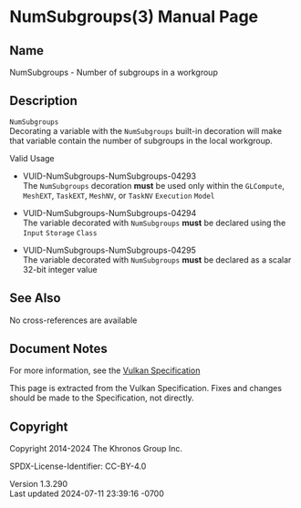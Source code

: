 # NumSubgroups(3) Manual Page

## Name

NumSubgroups - Number of subgroups in a workgroup



## <a href="#_description" class="anchor"></a>Description

`NumSubgroups`  
Decorating a variable with the `NumSubgroups` built-in decoration will
make that variable contain the number of subgroups in the local
workgroup.

Valid Usage

- <a href="#VUID-NumSubgroups-NumSubgroups-04293"
  id="VUID-NumSubgroups-NumSubgroups-04293"></a>
  VUID-NumSubgroups-NumSubgroups-04293  
  The `NumSubgroups` decoration **must** be used only within the
  `GLCompute`, `MeshEXT`, `TaskEXT`, `MeshNV`, or `TaskNV` `Execution`
  `Model`

- <a href="#VUID-NumSubgroups-NumSubgroups-04294"
  id="VUID-NumSubgroups-NumSubgroups-04294"></a>
  VUID-NumSubgroups-NumSubgroups-04294  
  The variable decorated with `NumSubgroups` **must** be declared using
  the `Input` `Storage` `Class`

- <a href="#VUID-NumSubgroups-NumSubgroups-04295"
  id="VUID-NumSubgroups-NumSubgroups-04295"></a>
  VUID-NumSubgroups-NumSubgroups-04295  
  The variable decorated with `NumSubgroups` **must** be declared as a
  scalar 32-bit integer value

## <a href="#_see_also" class="anchor"></a>See Also

No cross-references are available

## <a href="#_document_notes" class="anchor"></a>Document Notes

For more information, see the <a
href="https://registry.khronos.org/vulkan/specs/1.3-extensions/html/vkspec.html#NumSubgroups"
target="_blank" rel="noopener">Vulkan Specification</a>

This page is extracted from the Vulkan Specification. Fixes and changes
should be made to the Specification, not directly.

## <a href="#_copyright" class="anchor"></a>Copyright

Copyright 2014-2024 The Khronos Group Inc.

SPDX-License-Identifier: CC-BY-4.0

Version 1.3.290  
Last updated 2024-07-11 23:39:16 -0700
